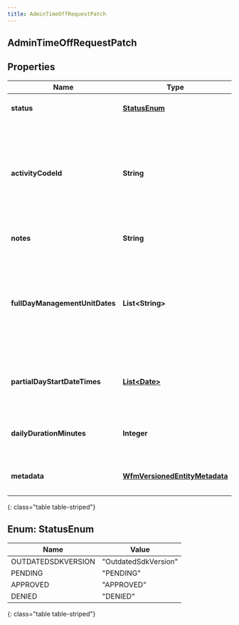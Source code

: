 ```yaml
---
title: AdminTimeOffRequestPatch
---
```

## AdminTimeOffRequestPatch


## Properties

| Name | Type | Description | Notes |
| ------------ | ------------- | ------------- | ------------- |
| **status** | [**StatusEnum**](#StatusEnum) | The status of this time off request |  [optional] |
| **activityCodeId** | **String** | The ID of the activity code associated with this time off request. Activity code must be of the TimeOff category |  [optional] |
| **notes** | **String** | Notes about the time off request |  [optional] |
| **fullDayManagementUnitDates** | **List&lt;String&gt;** | A set of dates in yyyy-MM-dd format.  Should be interpreted in the management unit&#39;s configured time zone. |  [optional] |
| **partialDayStartDateTimes** | [**List&lt;Date&gt;**](Date.html) | A set of start date-times in ISO-8601 format for partial day requests. |  [optional] |
| **dailyDurationMinutes** | **Integer** | The daily duration of this time off request in minutes |  [optional] |
| **metadata** | [**WfmVersionedEntityMetadata**](WfmVersionedEntityMetadata.html) | Version metadata for the time off request |  |
{: class="table table-striped"}


<a name="StatusEnum"></a>

## Enum: StatusEnum

| Name | Value |
| ---- | ----- |
| OUTDATEDSDKVERSION | &quot;OutdatedSdkVersion&quot; |
| PENDING | &quot;PENDING&quot; |
| APPROVED | &quot;APPROVED&quot; |
| DENIED | &quot;DENIED&quot; |
{: class="table table-striped"}



